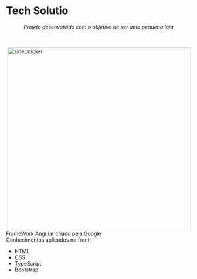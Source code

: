 # Tech Solutio

<p align="center">
  <em>
    Projeto desenvolvido com o objetivo de ser uma pequena loja
  </em> 
  <br>
</p>
<br><br>
<img align="right" width=500height=200px alt="side_sticker" src="https://i.imgur.com/Jxg8m7U.png" />

<p>FrameWork Angular criado pela Google <br>
Conhecimentos aplicados no front: <br>
</p>

<ul> 
  <li> HTML </li>
  <li> CSS </li>
  <li> TypeScript </li>
  <li> Bootstrap </li>
</ul>
